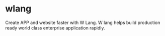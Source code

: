 # wlang
Create APP and website faster with W Lang. W lang helps build production ready world  class enterprise application rapidly. 
